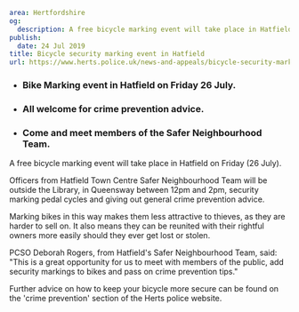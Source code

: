 ```yaml
area: Hertfordshire
og:
  description: A free bicycle marking event will take place in Hatfield on Friday (26 July).
publish:
  date: 24 Jul 2019
title: Bicycle security marking event in Hatfield
url: https://www.herts.police.uk/news-and-appeals/bicycle-security-marking-event-in-hatfield-0528
```

* ### Bike Marking event in Hatfield on Friday 26 July.

 * ### All welcome for crime prevention advice.

 * ### Come and meet members of the Safer Neighbourhood Team.

A free bicycle marking event will take place in Hatfield on Friday (26 July).

Officers from Hatfield Town Centre Safer Neighbourhood Team will be outside the Library, in Queensway between 12pm and 2pm, security marking pedal cycles and giving out general crime prevention advice.

Marking bikes in this way makes them less attractive to thieves, as they are harder to sell on. It also means they can be reunited with their rightful owners more easily should they ever get lost or stolen.

PCSO Deborah Rogers, from Hatfield's Safer Neighbourhood Team, said: "This is a great opportunity for us to meet with members of the public, add security markings to bikes and pass on crime prevention tips."

Further advice on how to keep your bicycle more secure can be found on the 'crime prevention' section of the Herts police website.

